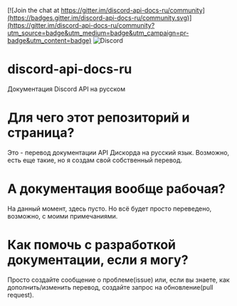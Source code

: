 [![Join the chat at https://gitter.im/discord-api-docs-ru/community](https://badges.gitter.im/discord-api-docs-ru/community.svg)](https://gitter.im/discord-api-docs-ru/community?utm_source=badge&utm_medium=badge&utm_campaign=pr-badge&utm_content=badge) ![Discord](https://img.shields.io/discord/802069214994890774?label=%D0%B4%D0%B8%D1%81%D0%BA%D0%BE%D1%80%D0%B4) 

# discord-api-docs-ru
Документация Discord API на русском

# Для чего этот репозиторий и страница?
Это - перевод документации API Дискорда на русский язык. Возможно, есть еще такие, но я создам свой собственный перевод.

# А документация вообще рабочая?
На данный момент, здесь пусто. Но всё будет просто переведено, возможно, с моими примечаниями.

# Как помочь с разработкой документации, если я могу?

Просто создайте сообщение о проблеме(issue) или, если вы знаете, как дополнить/изменить перевод, создайте запрос на обновление(pull request).
